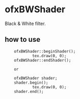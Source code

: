 # ofxBWShader
Black &amp; White filter.

how to use
------
		ofxBWShader::beginShader();
				tex.draw(0, 0);
		ofxBWShader::endShader();
		
		or
		
		ofxBWShader shader;		
		shader.begin();
				tex.draw(0, 0);
		shader.end();
		
